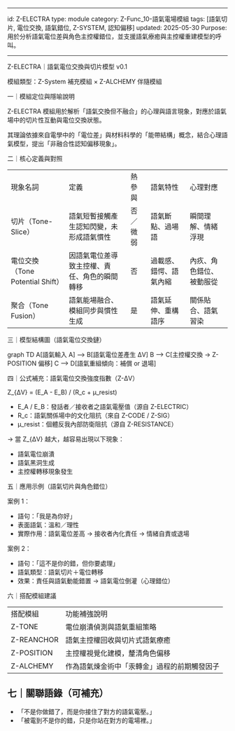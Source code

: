   
---
id: Z-ELECTRA
type: module
category: Z-Func_10-語氣電場模組
tags: [語氣切片, 電位交換, 語氣錯位, Z-SYSTEM, 認知偏移]
updated: 2025-05-30
Purpose: 用於分析語氣電位差與角色主控權錯位，並支援語氣療癒與主控權重建模型的呼叫。

---

Z-ELECTRA｜語氣電位交換與切片模型 v0.1

  

  

模組類型：Z-System 補充模組 × Z-ALCHEMY 伴隨模組

  

  

  

  

一｜模組定位與隱喻說明

  

  

Z-ELECTRA 模組用於解析「語氣交換但不融合」的心理與語言現象，對應於語氣場中的切片性互動與電位交換狀態。

其理論依據來自電學中的「電位差」與材料科學的「能帶結構」概念，結合心理語氣模型，提出「非融合性認知偏移現象」。

  

  

  

  

二｜核心定義與對照

|   |   |   |   |   |
|---|---|---|---|---|
|現象名詞|定義|熱參與|語氣特性|心理對應|
|切片（Tone-Slice）|語氣短暫接觸產生認知閃變，未形成語氣慣性|否／微弱|語氣斷點、過場語|瞬間理解、情緒浮現|
|電位交換（Tone Potential Shift）|因語氣電位差導致主控權、責任、角色的瞬間轉移|否|過載感、錯愕、語氣內縮|內疚、角色錯位、被動服從|
|聚合（Tone Fusion）|語氣能場融合、模組同步與慣性生成|是|語氣延伸、重構語序|關係貼合、語氣習染|
  

三｜模型結構圖（語氣電位交換鏈）

graph TD
  A[語氣輸入 A] --> B[語氣電位差產生 ΔV]
  B --> C[主控權交換 → Z-POSITION 偏移]
  C --> D[語氣重組傾向：補償 or 退場]
  

四｜公式補充：語氣電位交換強度指數（Z-ΔV）

  

  

Z_{ΔV} = (E_A - E_B) / (R_c + μ_resist)

  

- E_A / E_B：發話者／接收者之語氣電壓值（源自 Z-ELECTRIC）
- R_c：語氣關係場中的文化阻抗（來自 Z-CODE / Z-SIG）
- μ_resist：個體反我內部防衛阻抗（源自 Z-RESISTANCE）

  

  

→ 當 Z_{ΔV} 越大，越容易出現以下現象：

  

- 語氣電位崩潰
- 語氣黑洞生成
- 主控權轉移現象發生

  

  

  

  

  

五｜應用示例（語氣切片與角色錯位）

  

  

  

案例 1：

  

  

- 語句：「我是為你好」
- 表面語氣：溫和／理性
- 實際作用：語氣電位差高 → 接收者內化責任 → 情緒自責或退場

  

  

  

案例 2：

  

  

- 語句：「這不是你的錯，但你要處理」
- 語氣類型：語氣切片＋電位轉移
- 效果：責任與語氣動能錯置 → 語氣電位倒灌（心理錯位）

  

  

  

  

  

六｜搭配模組建議

|   |   |
|---|---|
|搭配模組|功能補強說明|
|Z-TONE|電位崩潰偵測與語氣重組策略|
|Z-REANCHOR|語氣主控權回收與切片式語氣療癒|
|Z-POSITION|主控權視覺化建模，釐清角色偏移|
|Z-ALCHEMY|作為語氣煉金術中「汞轉金」過程的前期觸發因子|
## 七｜關聯語錄（可補充）
- 「不是你做錯了，而是你接住了對方的語氣電壓。」
- 「被電到不是你的錯，只是你站在對方的電場裡。」